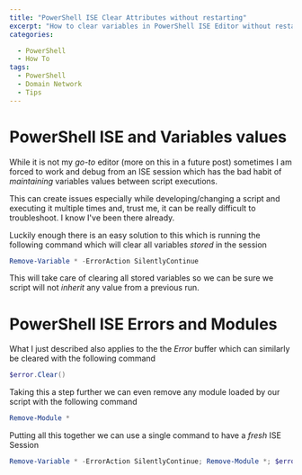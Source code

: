 ```yaml
---
title: "PowerShell ISE Clear Attributes without restarting"
excerpt: "How to clear variables in PowerShell ISE Editor without restarting the session"
categories:

  - PowerShell
  - How To
tags:
  - PowerShell
  - Domain Network
  - Tips
---
```


# PowerShell ISE and Variables values

While it is not my *go-to* editor (more on this in a future post) sometimes I am forced to work and debug from an ISE session which has the bad habit of *maintaining* variables values between script executions. 

This can create issues especially while developing/changing a script and executing it multiple times and, trust me, it can be really difficult to troubleshoot. I know I've been there already. 



Luckily enough there is an easy solution to this which is running the following command which will clear all variables *stored* in the session



```powershell
Remove-Variable * -ErrorAction SilentlyContinue
```

This will take care of clearing all stored variables so we can be sure we script will not *inherit* any value from a previous run.

# PowerShell ISE Errors and Modules

What I just described also applies to the the *Error* buffer which can similarly be cleared with the following command

```powershell
$error.Clear()
```

Taking this a step further we can even remove any module loaded by our script with the following command

```powershell
Remove-Module *
```

Putting all this together we can use a single command to have a *fresh* ISE Session

```powershell
Remove-Variable * -ErrorAction SilentlyContinue; Remove-Module *; $error.Clear();
```

